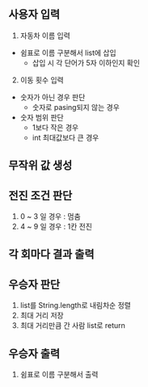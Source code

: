 ## 사용자 입력
1. 자동차 이름 입력
- 쉼표로 이름 구분해서 list에 삽입
	+ 삽입 시 각 단어가 5자 이하인지 확인
2. 이동 횟수 입력
- 숫자가 아닌 경우 판단
	+ 숫자로 pasing되지 않는 경우
- 숫자 범위 판단
	+ 1보다 작은 경우
	+ int 최대값보다 큰 경우

## 무작위 값 생성

## 전진 조건 판단
1. 0 ~ 3 일 경우 : 멈춤
2. 4 ~ 9 일 경우 : 1칸 전진  

## 각 회마다 결과 출력

## 우승자 판단
1. list를 String.length로 내림차순 정렬
2. 최대 거리 저장
3. 최대 거리만큼 간 사람 list로 return

## 우승자 출력
1. 쉼표로 이름 구분해서 출력
